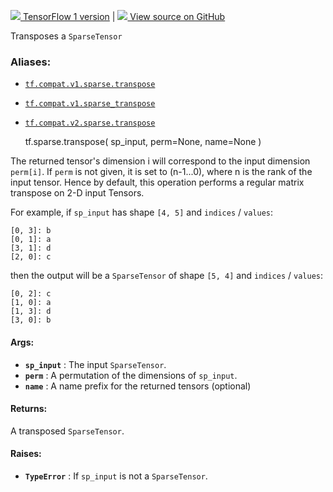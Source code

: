 [ ![](https://tensorflow.google.cn/images/tf_logo_32px.png) TensorFlow 1
version](/versions/r1.15/api_docs/python/tf/sparse/transpose) |  [
![](https://tensorflow.google.cn/images/GitHub-Mark-32px.png) View source on
GitHub
](https://github.com/tensorflow/tensorflow/blob/r2.0/tensorflow/python/ops/sparse_ops.py#L2524-L2579)  
  
  
Transposes a `SparseTensor`

### Aliases:

  * [`tf.compat.v1.sparse.transpose`](/api_docs/python/tf/sparse/transpose)
  * [`tf.compat.v1.sparse_transpose`](/api_docs/python/tf/sparse/transpose)
  * [`tf.compat.v2.sparse.transpose`](/api_docs/python/tf/sparse/transpose)

    
    
    tf.sparse.transpose(
        sp_input,
        perm=None,
        name=None
    )
    

The returned tensor's dimension i will correspond to the input dimension
`perm[i]`. If `perm` is not given, it is set to (n-1...0), where n is the rank
of the input tensor. Hence by default, this operation performs a regular
matrix transpose on 2-D input Tensors.

For example, if `sp_input` has shape `[4, 5]` and `indices` / `values`:

    
    
    [0, 3]: b
    [0, 1]: a
    [3, 1]: d
    [2, 0]: c
    

then the output will be a `SparseTensor` of shape `[5, 4]` and `indices` /
`values`:

    
    
    [0, 2]: c
    [1, 0]: a
    [1, 3]: d
    [3, 0]: b
    

#### Args:

  * **`sp_input`** : The input `SparseTensor`.
  * **`perm`** : A permutation of the dimensions of `sp_input`.
  * **`name`** : A name prefix for the returned tensors (optional)

#### Returns:

A transposed `SparseTensor`.

#### Raises:

  * **`TypeError`** : If `sp_input` is not a `SparseTensor`.

